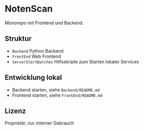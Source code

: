 # NotenScan

Monorepo mit Frontend und Backend.

## Struktur
- `Backend` Python Backend
- `FrontEnd` Web Frontend
- `ServerStartBatches` Hilfsskripte zum Starten lokaler Services

## Entwicklung lokal
- Backend starten, siehe `Backend/README.md`
- Frontend starten, siehe `FrontEnd/README.md`

## Lizenz
Proprietär, nur interner Gebrauch
